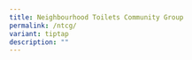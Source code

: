 ```yaml
---
title: Neighbourhood Toilets Community Group
permalink: /ntcg/
variant: tiptap
description: ""
---
```

